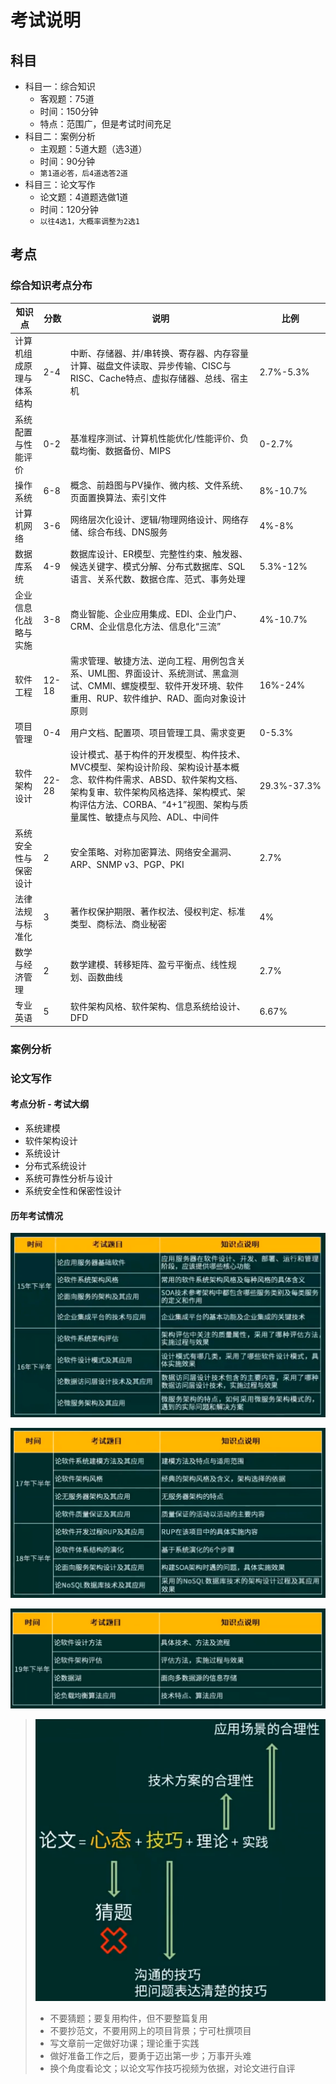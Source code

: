 # 考试说明

## 科目

- 科目一：综合知识
  - 客观题：75道
  - 时间：150分钟
  - 特点：范围广，但是考试时间充足
- 科目二：案例分析
  - 主观题：5道大题（选3道）
  - 时间：90分钟
  - `第1道必答，后4道选答2道`
- 科目三：论文写作
  - 论文题：4道题选做1道
  - 时间：120分钟
  - `以往4选1，大概率调整为2选1`

## 考点

### 综合知识考点分布

| 知识点          | 分数    | 说明                                                                                                                          | 比例          |
|--------------|-------|-----------------------------------------------------------------------------------------------------------------------------|-------------|
| 计算机组成原理与体系结构 | 2-4   | 中断、存储器、并/串转换、寄存器、内存容量计算、磁盘文件读取、异步传输、CISC与RISC、Cache特点、虚拟存储器、总线、宿主机                                                          | 2.7%-5.3%   |
| 系统配置与性能评价    | 0-2   | 基准程序测试、计算机性能优化/性能评价、负载均衡、数据备份、MIPS                                                                                          | 0-2.7%      |
| 操作系统         | 6-8   | 概念、前趋图与PV操作、微内核、文件系统、页面置换算法、索引文件                                                                                            | 8%-10.7%    |
| 计算机网络        | 3-6   | 网络层次化设计、逻辑/物理网络设计、网络存储、综合布线、DNS服务                                                                                           | 4%-8%       |
| 数据库系统        | 4-9   | 数据库设计、ER模型、完整性约束、触发器、候选关键字、模式分解、分布式数据库、SQL语言、关系代数、数据仓库、范式、事务处理                                                              | 5.3%-12%    |
| 企业信息化战略与实施   | 3-8   | 商业智能、企业应用集成、EDI、企业门户、CRM、企业信息化方法、信息化“三流”                                                                                    | 4%-10.7%    |
| 软件工程         | 12-18 | 需求管理、敏捷方法、逆向工程、用例包含关系、UML图、界面设计、系统测试、黑盒测试、CMMI、螺旋模型、软件开发环境、软件重用、RUP、软件维护、RAD、面向对象设计原则                                       | 16%-24%     | 
| 项目管理         | 0-4   | 用户文档、配置项、项目管理工具、需求变更                                                                                                        | 0-5.3%      |
| 软件架构设计       | 22-28 | 设计模式、基于构件的开发模型、构件技术、MVC模型、架构设计阶段、架构设计基本概念、软件构件需求、ABSD、软件架构文档、架构复审、软件架构风格选择、架构模式、架构评估方法、CORBA、“4+1”视图、架构与质量属性、敏捷点与风险、ADL、中间件 | 29.3%-37.3% |
| 系统安全性与保密设计   | 2     | 安全策略、对称加密算法、网络安全漏洞、ARP、SNMP v3、PGP、PKI                                                                                      | 2.7%        |
| 法律法规与标准化     | 3     | 著作权保护期限、著作权法、侵权判定、标准类型、商标法、商业秘密                                                                                             | 4%          |
| 数学与经济管理      | 2     | 数学建模、转移矩阵、盈亏平衡点、线性规划、函数曲线                                                                                                   | 2.7%        |
| 专业英语         | 5     | 软件架构风格、软件架构、信息系统给设计、DFD                                                                                                     | 6.67%       |

### 案例分析

### 论文写作

#### 考点分析 - 考试大纲
- 系统建模
- 软件架构设计
- 系统设计
- 分布式系统设计
- 系统可靠性分析与设计
- 系统安全性和保密性设计

#### 历年考试情况
![论文写作-15年至16年考试情况](../img/论文写作-15年至16年考试情况.png)

![论文写作-17年至18年考试情况](../img/论文写作-17年至18年考试情况.png)

![论文写作-19年考试情况](../img/论文写作-19年考试情况.png)

> ![论文写作-注意事项](../img/论文写作-注意事项.png)
> 
> - 不要猜题；要复用构件，但不要整篇复用
> - 不要抄范文，不要用网上的项目背景；宁可杜撰项目
> - 写文章前一定做好功课；理论重于实践
> - 做好准备工作之后，要勇于迈出第一步；万事开头难
> - 换个角度看论文；以论文写作技巧视频为依据，对论文进行自评